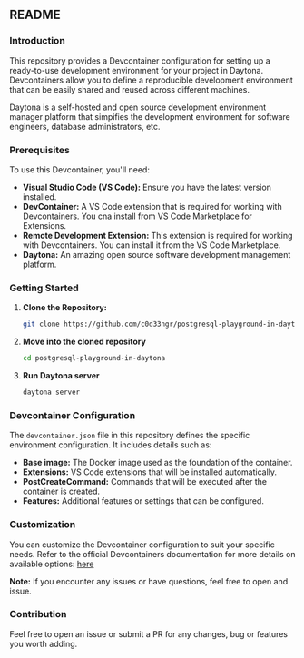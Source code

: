 ## **README**

### **Introduction**
This repository provides a Devcontainer configuration for setting up a ready-to-use development environment for your project in Daytona. Devcontainers allow you to define a reproducible development environment that can be easily shared and reused across different machines.

Daytona is a self-hosted and open source development environment manager platform that simpifies the development environment for software engineers, database administrators, etc.

### **Prerequisites**
To use this Devcontainer, you'll need:

* **Visual Studio Code (VS Code):** Ensure you have the latest version installed.
* **DevContainer:** A VS Code extension that is required for working with Devcontainers. You cna install from VS Code Marketplace for Extensions.
* **Remote Development Extension:** This extension is required for working with Devcontainers. You can install it from the VS Code Marketplace.
* **Daytona:** An amazing open source software development management platform.

### **Getting Started**
1. **Clone the Repository:**
   ```bash
   git clone https://github.com/c0d33ngr/postgresql-playground-in-daytona.git
   ```
2. **Move into the cloned repository**
   ```bash
   cd postgresql-playground-in-daytona
   ```
3. **Run Daytona server**
   ```bash
   daytona server
   ```

### **Devcontainer Configuration**
The `devcontainer.json` file in this repository defines the specific environment configuration. It includes details such as:

* **Base image:** The Docker image used as the foundation of the container.
* **Extensions:** VS Code extensions that will be installed automatically.
* **PostCreateCommand:** Commands that will be executed after the container is created.
* **Features:** Additional features or settings that can be configured.

### **Customization**
You can customize the Devcontainer configuration to suit your specific needs. Refer to the official Devcontainers documentation for more details on available options: [here](https://containers.dev/implementors/json_reference/)

**Note:** If you encounter any issues or have questions, feel free to open and issue.

### **Contribution**
Feel free to open an issue or submit a PR for any changes, bug or features you worth adding.
